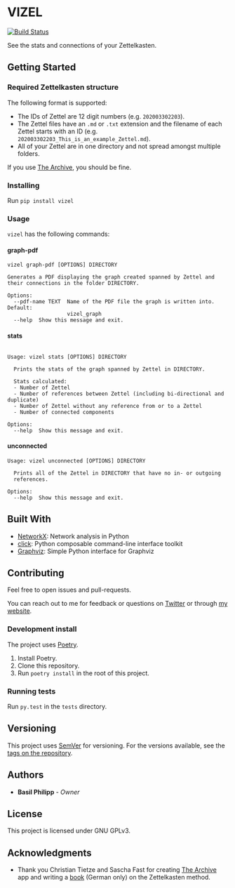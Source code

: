 # VIZEL

[![Build Status](https://travis-ci.com/BasilPH/vizel.svg?branch=master)](https://travis-ci.com/BasilPH/vizel)

See the stats and connections of your Zettelkasten.

## Getting Started

### Required Zettelkasten structure

The following format is supported:

* The IDs of Zettel are 12 digit numbers (e.g. `202003302203`).
* The Zettel files have an `.md` or `.txt` extension and the filename of
  each Zettel starts with an ID (e.g. `202003302203_This_is_an_example_Zettel.md`).
* All of your Zettel are in one directory and not spread amongst multiple folders.

If you use [The Archive](https://zettelkasten.de/the-archive/), you should be fine.


### Installing

Run `pip install vizel`

### Usage

`vizel` has the following commands:

#### graph-pdf
```
vizel graph-pdf [OPTIONS] DIRECTORY

Generates a PDF displaying the graph created spanned by Zettel and their connections in the folder DIRECTORY.

Options:
  --pdf-name TEXT  Name of the PDF file the graph is written into. Default:
                   vizel_graph
  --help  Show this message and exit.
```

#### stats
```

Usage: vizel stats [OPTIONS] DIRECTORY

  Prints the stats of the graph spanned by Zettel in DIRECTORY.

  Stats calculated:
  - Number of Zettel
  - Number of references between Zettel (including bi-directional and duplicate)
  - Number of Zettel without any reference from or to a Zettel
  - Number of connected components
  
Options:
  --help  Show this message and exit.
```

#### unconnected
```
Usage: vizel unconnected [OPTIONS] DIRECTORY

  Prints all of the Zettel in DIRECTORY that have no in- or outgoing
  references.

Options:
  --help  Show this message and exit.
```

## Built With

* [NetworkX](https://networkx.github.io/): Network analysis in Python
* [click](https://click.palletsprojects.com): Python composable command-line interface toolkit
* [Graphviz](https://github.com/xflr6/graphviz): Simple Python interface for Graphviz

## Contributing

Feel free to open issues and pull-requests.

You can reach out to me for feedback or questions on
[Twitter](https://twitter.com/BasilPH) or through
[my website](https://interdimensional-television.com/).

### Development install

The project uses [Poetry](https://python-poetry.org/).

1. Install Poetry.
2. Clone this repository.
3. Run `poetry install` in the root of this project.

### Running tests

Run `py.test` in the `tests` directory.


## Versioning

This project uses [SemVer](http://semver.org/) for versioning. For the
versions available, see the
[tags on the repository](https://github.com/BasilPH/vizel/tags).

## Authors

* **Basil Philipp** - *Owner*

## License

This project is licensed under GNU GPLv3.

## Acknowledgments

* Thank you Christian Tietze and Sascha Fast for creating
  [The Archive](https://zettelkasten.de/the-archive/) app and writing
  a [book](https://zettelkasten.de/book/de/) (German only) on the Zettelkasten method.
